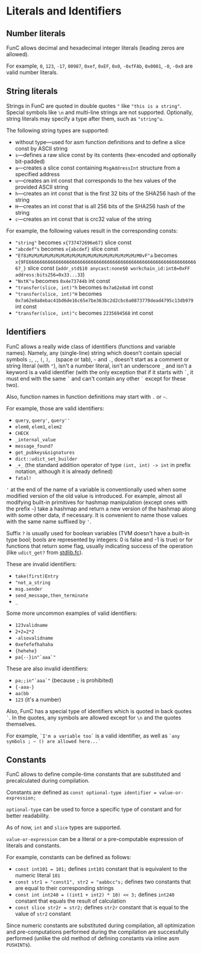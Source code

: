# Literals and Identifiers

## Number literals

FunC allows decimal and hexadecimal integer literals (leading zeros are allowed).

For example, `0`, `123`, `-17`, `00987`, `0xef`, `0xEF`, `0x0`, `-0xfFAb`, `0x0001`, `-0`, `-0x0` are valid number literals.

## String literals

Strings in FunC are quoted in double quotes `"` like `"this is a string"`. Special symbols like `\n` and multi-line strings are not supported.
Optionally, string literals may specify a type after them, such as `"string"u`.

The following string types are supported:

- without type—used for asm function definitions and to define a slice const by ASCII string
- `s`—defines a raw slice const by its contents (hex-encoded and optionally bit-padded)
- `a`—creates a slice const containing `MsgAddressInt` structure from a specified address
- `u`—creates an int const that corresponds to the hex values of the provided ASCII string
- `h`—creates an int const that is the first 32 bits of the SHA256 hash of the string
- `H`—creates an int const that is all 256 bits of the SHA256 hash of the string
- `c`—creates an int const that is crc32 value of the string

For example, the following values result in the corresponding consts:

- `"string"` becomes `x{737472696e67}` slice const
- `"abcdef"s` becomes `x{abcdef}` slice const
- `"Ef8zMzMzMzMzMzMzMzMzMzMzMzMzMzMzMzMzMzMzMzMzM0vF"a` becomes `x{9FE6666666666666666666666666666666666666666666666666666666666666667_}` slice const (`addr_std$10 anycast:none$0 workchain_id:int8=0xFF address:bits256=0x33...33`)
- `"NstK"u` becomes `0x4e73744b` int const
- `"transfer(slice, int)"h` becomes `0x7a62e8a8` int const
- `"transfer(slice, int)"H` becomes `0x7a62e8a8ebac41bd6de16c65e7be363bc2d2cbc6a0873778dead4795c13db979` int const
- `"transfer(slice, int)"c` becomes `2235694568` int const

## Identifiers

FunC allows a really wide class of identifiers (functions and variable names). Namely, any (single-line) string which doesn't contain special symbols `;`, `,`, `(`, `)`, ` ` (space or tab), `~` and `.`, doesn't start as a comment or string literal (with `"`), isn't a number literal, isn't an underscore `_` and isn't a keyword is a valid identifier (with the only exception that if it starts with `` ` ``, it must end with the same `` ` `` and can't contain any other `` ` `` except for these two).

Also, function names in function definitions may start with `.` or `~`.

For example, those are valid identifiers:

- `query`, `query'`, `query''`
- `elem0`, `elem1`, `elem2`
- `CHECK`
- `_internal_value`
- `message_found?`
- `get_pubkeys&signatures`
- `dict::udict_set_builder`
- `_+_` (the standard addition operator of type `(int, int) -> int` in prefix notation, although it is already defined)
- `fatal!`

`'` at the end of the name of a variable is conventionally used when some modified version of the old value is introduced. For example, almost all modifying built-in primitives for hashmap manipulation (except ones with the prefix `~`) take a hashmap and return a new version of the hashmap along with some other data, if necessary. It is convenient to name those values with the same name suffixed by `'`.

Suffix `?` is usually used for boolean variables (TVM doesn't have a built-in type bool; bools are represented by integers: 0 is false and -1 is true) or for functions that return some flag, usually indicating success of the operation (like `udict_get?` from [stdlib.fc](/develop/func/stdlib)).

These are invalid identifiers:

- `take(first)Entry`
- `"not_a_string`
- `msg.sender`
- `send_message,then_terminate`
- `_`

Some more uncommon examples of valid identifiers:

- `123validname`
- `2+2=2*2`
- `-alsovalidname`
- `0xefefefhahaha`
- `{hehehe}`
- ``pa{--}in"`aaa`"``

These are also invalid identifiers:

- ``pa;;in"`aaa`"`` (because `;` is prohibited)
- `{-aaa-}`
- `aa(bb`
- `123` (it's a number)

Also, FunC has a special type of identifiers which is quoted in back quotes `` ` ``.
In the quotes, any symbols are allowed except for `\n` and the quotes themselves.

For example, `` `I'm a variable too` `` is a valid identifier, as well as `` `any symbols ; ~ () are allowed here...` ``

## Constants

FunC allows to define compile-time constants that are substituted and precalculated during compilation.

Constants are defined as `const optional-type identifier = value-or-expression;`

`optional-type` can be used to force a specific type of constant and for better readability.

As of now, `int` and `slice` types are supported.

`value-or-expression` can be a literal or a pre-computable expression of literals and constants.

For example, constants can be defined as follows:

- `const int101 = 101;` defines `int101` constant that is equivalent to the numeric literal `101`
- `const str1 = "const1", str2 = "aabbcc"s;` defines two constants that are equal to their corresponding strings
- `const int int240 = ((int1 + int2) * 10) << 3;` defines `int240` constant that equals the result of calculation
- `const slice str2r = str2;` defines `str2r` constant that is equal to the value of `str2` constant

Since numeric constants are substituted during compilation, all optimization and pre-computations performed during the compilation are successfully performed (unlike the old method of defining constants via inline asm `PUSHINT`s).
